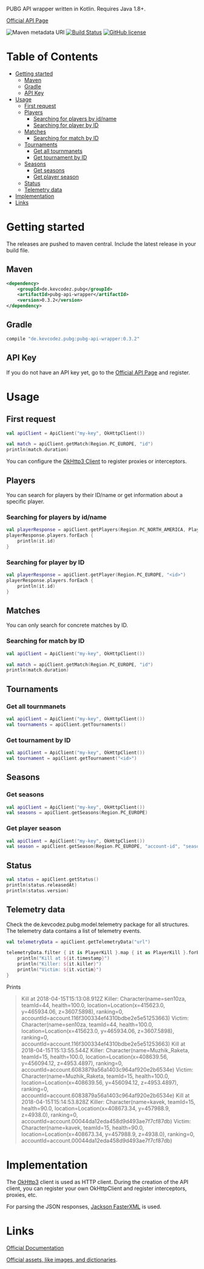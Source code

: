 PUBG API wrapper written in Kotlin. Requires Java 1.8+. 

[Official API Page](https://developer.playbattlegrounds.com)

![Maven metadata URI](https://img.shields.io/maven-metadata/v/http/central.maven.org/maven2/de/kevcodez/pubg/pubg-api-wrapper/maven-metadata.xml.svg)
 [![Build Status](https://travis-ci.org/kevcodez/pubg-api-kotlin.svg?branch=master)](https://travis-ci.org/kevcodez/pubg-api-kotlin)
[![GitHub license](https://img.shields.io/github/license/kevcodez/pubg-api-kotlin.svg)](https://github.com/kevcodez/pubg-api-kotlin/blob/master/LICENSE)

# Table of Contents

- [Getting started](#getting-started)
  * [Maven](#maven)
  * [Gradle](#gradle)
  * [API Key](#api-key)
- [Usage](#usage)
  * [First request](#first-request)
  * [Players](#players)
    + [Searching for players by id/name](#searching-for-players-by-id-name)
    + [Searching for player by ID](#searching-for-player-by-id)
  * [Matches](#matches)
    + [Searching for match by ID](#searching-for-match-by-id)
  * [Tournaments](#tournaments)
    + [Get all tournmanets](#get-all-tournmanets)
    + [Get tournament by ID](#get-tournament-by-id)
  * [Seasons](#seasons)
    + [Get seasons](#get-seasons)  
    + [Get player season](#get-player-season)  
  * [Status](#status)
  * [Telemetry data](#telemetry-data)
- [Implementation](#implementation)
- [Links](#links)

# Getting started

The releases are pushed to maven central. Include the latest release in your build file.

## Maven
```xml
<dependency>
    <groupId>de.kevcodez.pubg</groupId>
    <artifactId>pubg-api-wrapper</artifactId>
    <version>0.3.2</version>
</dependency>
```

## Gradle

```groovy
compile "de.kevcodez.pubg:pubg-api-wrapper:0.3.2"
```

## API Key

If you do not have an API key yet, go to the [Official API Page](https://developer.playbattlegrounds.com) and register.

# Usage

## First request

```kotlin
val apiClient = ApiClient("my-key", OkHttpClient())

val match = apiClient.getMatch(Region.PC_EUROPE, "id")
println(match.duration)
```

You can configure the [OkHttp3 Client](http://square.github.io/okhttp/) to register proxies or interceptors.

## Players

You can search for players by their ID/name or get information about a specific player.

### Searching for players by id/name

```kotlin
val playerResponse = apiClient.getPlayers(Region.PC_NORTH_AMERICA, PlayerFilter(playerNames = listOf("shroud")))
playerResponse.players.forEach { 
    println(it.id)
}
```

### Searching for player by ID

```kotlin
val playerResponse = apiClient.getPlayer(Region.PC_EUROPE, "<id>")
playerResponse.players.forEach { 
    println(it.id)
}
```

## Matches

You can only search for concrete matches by ID.

### Searching for match by ID

```kotlin
val apiClient = ApiClient("my-key", OkHttpClient())

val match = apiClient.getMatch(Region.PC_EUROPE, "id")
println(match.duration)
```

## Tournaments

### Get all tournmanets

```kotlin
val apiClient = ApiClient("my-key", OkHttpClient())
val tournaments = apiClient.getTournaments()
```

### Get tournament by ID

```kotlin
val apiClient = ApiClient("my-key", OkHttpClient())
val tournament = apiClient.getTournament("<id>")
```

## Seasons

### Get seasons

```kotlin
val apiClient = ApiClient("my-key", OkHttpClient())
val seasons = apiClient.getSeasons(Region.PC_EUROPE)
```

### Get player season

```kotlin
val apiClient = ApiClient("my-key", OkHttpClient())
val season = apiClient.getSeason(Region.PC_EUROPE, "account-id", "seasonId")
```

## Status

```kotlin
val status = apiClient.getStatus()
println(status.releasedAt)
println(status.version)
```

## Telemetry data

Check the de.kevcodez.pubg.model.telemetry package for all structures. The telemetry data contains a list of telemetry events.

```kotlin
val telemetryData = apiClient.getTelemetryData("url")

telemetryData.filter { it is PlayerKill }.map { it as PlayerKill }.forEach {
    println("Kill at ${it.timestamp}")
    println("Killer: ${it.killer}")
    println("Victim: ${it.victim}")
}
```

Prints

> Kill at 2018-04-15T15:13:08.912Z
>  Killer: Character(name=sen10za, teamId=44, health=100.0, location=Location(x=415623.0, y=465934.06, z=3607.5898), ranking=0, accountId=account.116f300334ef4310bdbe2e5e51253663)
>  Victim: Character(name=sen10za, teamId=44, health=100.0, location=Location(x=415623.0, y=465934.06, z=3607.5898), ranking=0, accountId=account.116f300334ef4310bdbe2e5e51253663)
>  Kill at 2018-04-15T15:13:55.544Z
>  Killer: Character(name=Muzhik_Raketa, teamId=15, health=100.0, location=Location(x=408639.56, y=456094.12, z=4953.4897), ranking=0, accountId=account.6083879a56a1403c964af920e2b6534e)
>  Victim: Character(name=Muzhik_Raketa, teamId=15, health=100.0, location=Location(x=408639.56, y=456094.12, z=4953.4897), ranking=0, accountId=account.6083879a56a1403c964af920e2b6534e)
>  Kill at 2018-04-15T15:14:53.828Z
>  Killer: Character(name=kavek, teamId=15, health=90.0, location=Location(x=408673.34, y=457988.9, z=4938.0), ranking=0, accountId=account.00044da12eda458d9d493ae7f7cf87db)
>  Victim: Character(name=kavek, teamId=15, health=90.0, location=Location(x=408673.34, y=457988.9, z=4938.0), ranking=0, accountId=account.00044da12eda458d9d493ae7f7cf87db)


# Implementation

The [OkHttp3](http://square.github.io/okhttp/) client is used as HTTP client. During the creation of the API client, you can register your own OkHttpClient and register interceptors, proxies, etc.

For parsing the JSON responses, [Jackson FasterXML](https://github.com/FasterXML/jackson) is used.

# Links

[Official Documentation](https://developer.playbattlegrounds.com)

[Official assets, like images, and dictionaries](https://github.com/pubg/api-assets).
